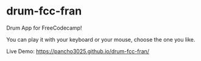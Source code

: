 # drum-fcc-fran

Drum App for FreeCodecamp!

You can play it with your keyboard or your mouse, choose the one you like.

Live Demo: https://pancho3025.github.io/drum-fcc-fran/
